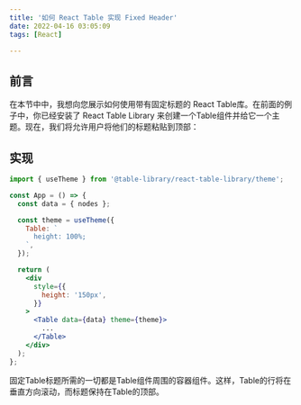 ```yaml
---
title: '如何 React Table 实现 Fixed Header'
date: 2022-04-16 03:05:09
tags: [React]

---
```

## 前言
在本节中中，我想向您展示如何使用带有固定标题的 React Table库。在前面的例子中，你已经安装了 React Table Library 来创建一个Table组件并给它一个主题。现在，我们将允许用户将他们的标题粘贴到顶部：
## 实现
```jsx
import { useTheme } from '@table-library/react-table-library/theme';

const App = () => {
  const data = { nodes };

  const theme = useTheme({
    Table: `
      height: 100%;
    `,
  });

  return (
    <div
      style={{
        height: '150px',
      }}
    >
      <Table data={data} theme={theme}>
        ...
      </Table>
    </div>
  );
};
```
固定Table标题所需的一切都是Table组件周围的容器组件。这样，Table的行将在垂直方向滚动，而标题保持在Table的顶部。
